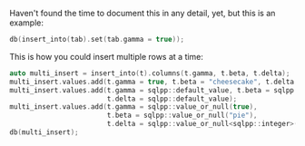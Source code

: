 Haven't found the time to document this in any detail, yet, but this is an example:

```C++
db(insert_into(tab).set(tab.gamma = true));
```

This is how you could insert multiple rows at a time:

```C++
auto multi_insert = insert_into(t).columns(t.gamma, t.beta, t.delta);
multi_insert.values.add(t.gamma = true, t.beta = "cheesecake", t.delta = 1);
multi_insert.values.add(t.gamma = sqlpp::default_value, t.beta = sqlpp::default_value,
                        t.delta = sqlpp::default_value);
multi_insert.values.add(t.gamma = sqlpp::value_or_null(true),
                        t.beta = sqlpp::value_or_null("pie"),
                        t.delta = sqlpp::value_or_null<sqlpp::integer>(sqlpp::null));
db(multi_insert);
```